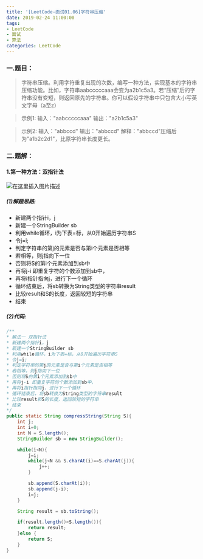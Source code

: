 ```yaml
---
title: '[LeetCode-面试01.06]字符串压缩'
date: 2019-02-24 11:00:00
tags: 
- LeetCode
- 面试
- 算法
categories: LeetCode
---
```


### 一.题目：
>字符串压缩。利用字符重复出现的次数，编写一种方法，实现基本的字符串压缩功能。比如，字符串aabcccccaaa会变为a2b1c5a3。若“压缩”后的字符串没有变短，则返回原先的字符串。你可以假设字符串中只包含大小写英文字母（a至z）

>示例1:
 输入："aabcccccaaa"
 输出："a2b1c5a3"

>示例2:
 输入："abbccd"
 输出："abbccd"
 解释："abbccd"压缩后为"a1b2c2d1"，比原字符串长度更长。


### 二.题解：
#### 1.第一种方法：双指针法
![在这里插入图片描述](https://img-blog.csdnimg.cn/2020040918000329.gif#pic_center)
##### (1)解题思路:

* 新建两个指针i，j
* 新建一个StringBuilder sb
* 利用while循环，i为下表=标，从0开始遍历字符串S
* 令j=i;
* 判定字符串的第j的元素是否与第i个元素是否相等
* 若相等，则j指向下一位
* 否则将S的第i个元素添加到sb中
* 再将j-i 即重复字符的个数添加到sb中，
* 再将i指针指向j，进行下一个循环
* 循环结束后，将sb转换为String类型的字符串result
* 比较result和S的长度，返回较短的字符串
* 结束

##### (2)代码:
```java
/**
* 解法一 双指针法
* 新建两个指针i，j
* 新建一个StringBuilder sb
* 利用while循环，i为下表=标，从0开始遍历字符串S
* 令j=i;
* 判定字符串的第j的元素是否与第i个元素是否相等
* 若相等，则j指向下一位
* 否则将S的第i个元素添加到sb中
* 再将j-i 即重复字符的个数添加到sb中，
* 再将i指针指向j，进行下一个循环
* 循环结束后，将sb转换为String类型的字符串result
* 比较result和S的长度，返回较短的字符串
* 结束
*/
public static String compressString(String S){
    int j;
    int i=0;
    int N = S.length();
    StringBuilder sb = new StringBuilder();

    while(i<N){
        j=i;
        while(j<N && S.charAt(i)==S.charAt(j)){
            j++;
        }

        sb.append(S.charAt(i));
        sb.append(j-i);
        i=j;
    }

    String result = sb.toString();

    if(result.length()<S.length()){
        return result;
    }else {
        return S;
    }
}
```
